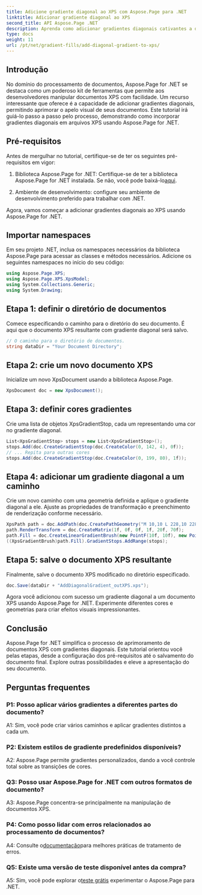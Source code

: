 ```yaml
---
title: Adicione gradiente diagonal ao XPS com Aspose.Page para .NET
linktitle: Adicionar gradiente diagonal ao XPS
second_title: API Aspose.Page .NET
description: Aprenda como adicionar gradientes diagonais cativantes a documentos XPS usando Aspose.Page for .NET. Eleve suas apresentações visuais sem esforço.
type: docs
weight: 11
url: /pt/net/gradient-fills/add-diagonal-gradient-to-xps/
---
```

## Introdução

No domínio do processamento de documentos, Aspose.Page for .NET se destaca como um poderoso kit de ferramentas que permite aos desenvolvedores manipular documentos XPS com facilidade. Um recurso interessante que oferece é a capacidade de adicionar gradientes diagonais, permitindo aprimorar o apelo visual de seus documentos. Este tutorial irá guiá-lo passo a passo pelo processo, demonstrando como incorporar gradientes diagonais em arquivos XPS usando Aspose.Page for .NET.

## Pré-requisitos

Antes de mergulhar no tutorial, certifique-se de ter os seguintes pré-requisitos em vigor:

1.  Biblioteca Aspose.Page for .NET: Certifique-se de ter a biblioteca Aspose.Page for .NET instalada. Se não, você pode baixá-lo[aqui](https://releases.aspose.com/page/net/).

2. Ambiente de desenvolvimento: configure seu ambiente de desenvolvimento preferido para trabalhar com .NET.

Agora, vamos começar a adicionar gradientes diagonais ao XPS usando Aspose.Page for .NET.

## Importar namespaces

Em seu projeto .NET, inclua os namespaces necessários da biblioteca Aspose.Page para acessar as classes e métodos necessários. Adicione os seguintes namespaces no início do seu código:

```csharp
using Aspose.Page.XPS;
using Aspose.Page.XPS.XpsModel;
using System.Collections.Generic;
using System.Drawing;
```

## Etapa 1: definir o diretório de documentos

Comece especificando o caminho para o diretório do seu documento. É aqui que o documento XPS resultante com gradiente diagonal será salvo.

```csharp
// O caminho para o diretório de documentos.
string dataDir = "Your Document Directory";
```

## Etapa 2: crie um novo documento XPS

Inicialize um novo XpsDocument usando a biblioteca Aspose.Page.

```csharp
XpsDocument doc = new XpsDocument();
```

## Etapa 3: definir cores gradientes

Crie uma lista de objetos XpsGradientStop, cada um representando uma cor no gradiente diagonal.

```csharp
List<XpsGradientStop> stops = new List<XpsGradientStop>();
stops.Add(doc.CreateGradientStop(doc.CreateColor(0, 142, 4), 0f));
// ... Repita para outras cores
stops.Add(doc.CreateGradientStop(doc.CreateColor(0, 199, 80), 1f));
```

## Etapa 4: adicionar um gradiente diagonal a um caminho

Crie um novo caminho com uma geometria definida e aplique o gradiente diagonal a ele. Ajuste as propriedades de transformação e preenchimento de renderização conforme necessário.

```csharp
XpsPath path = doc.AddPath(doc.CreatePathGeometry("M 10,10 L 228,10 228,100 10,100"));
path.RenderTransform = doc.CreateMatrix(1f, 0f, 0f, 1f, 20f, 70f);
path.Fill = doc.CreateLinearGradientBrush(new PointF(10f, 10f), new PointF(228f, 100f));
((XpsGradientBrush)path.Fill).GradientStops.AddRange(stops);
```

## Etapa 5: salve o documento XPS resultante

Finalmente, salve o documento XPS modificado no diretório especificado.

```csharp
doc.Save(dataDir + "AddDiagonalGradient_outXPS.xps");
```

Agora você adicionou com sucesso um gradiente diagonal a um documento XPS usando Aspose.Page for .NET. Experimente diferentes cores e geometrias para criar efeitos visuais impressionantes.

## Conclusão

Aspose.Page for .NET simplifica o processo de aprimoramento de documentos XPS com gradientes diagonais. Este tutorial orientou você pelas etapas, desde a configuração dos pré-requisitos até o salvamento do documento final. Explore outras possibilidades e eleve a apresentação do seu documento.

## Perguntas frequentes

### P1: Posso aplicar vários gradientes a diferentes partes do documento?

A1: Sim, você pode criar vários caminhos e aplicar gradientes distintos a cada um.

### P2: Existem estilos de gradiente predefinidos disponíveis?

A2: Aspose.Page permite gradientes personalizados, dando a você controle total sobre as transições de cores.

### Q3: Posso usar Aspose.Page for .NET com outros formatos de documento?

A3: Aspose.Page concentra-se principalmente na manipulação de documentos XPS.

### P4: Como posso lidar com erros relacionados ao processamento de documentos?

 A4: Consulte o[documentação](https://reference.aspose.com/page/net/)para melhores práticas de tratamento de erros.

### Q5: Existe uma versão de teste disponível antes da compra?

 A5: Sim, você pode explorar o[teste grátis](https://releases.aspose.com/) experimentar o Aspose.Page para .NET.